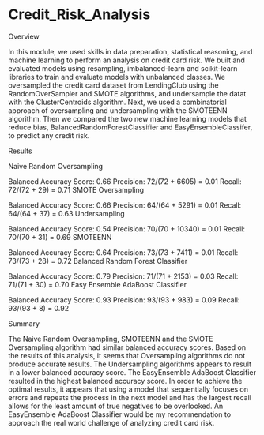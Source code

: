 # Credit_Risk_Analysis


Overview

In this module, we used skills in data preparation, statistical reasoning, and machine learning to perform an analysis on credit card risk. We built and evaluated models using resampling, imbalanced-learn and scikit-learn libraries to train and evaluate models with unbalanced classes.  We oversampled the credit card dataset from LendingClub using the RandomOverSampler and SMOTE algorithms, and undersample the datat with the ClusterCentroids algorithm. Next, we used a combinatorial approach of oversampling and undersampling with the SMOTEENN algorithm. Then we compared the two new machine learning models that reduce bias, BalancedRandomForestClassifier and EasyEnsembleClassifer, to predict any credit risk.


Results

Naive Random Oversampling

Balanced Accuracy Score: 0.66
Precision: 72/(72 + 6605) = 0.01
Recall: 72/(72 + 29) = 0.71
SMOTE Oversampling

Balanced Accuracy Score: 0.66
Precision: 64/(64 + 5291) = 0.01
Recall: 64/(64 + 37) = 0.63
Undersampling

Balanced Accuracy Score: 0.54
Precision: 70/(70 + 10340) = 0.01
Recall: 70/(70 + 31) = 0.69
SMOTEENN

Balanced Accuracy Score: 0.64
Precision: 73/(73 + 7411) = 0.01
Recall: 73/(73 + 28) = 0.72
Balanced Random Forest Classifier

Balanced Accuracy Score: 0.79
Precision: 71/(71 + 2153) = 0.03
Recall: 71/(71 + 30) = 0.70
Easy Ensemble AdaBoost Classifier

Balanced Accuracy Score: 0.93
Precision: 93/(93 + 983) = 0.09
Recall: 93/(93 + 8) = 0.92


Summary

The Naive Random Oversampling, SMOTEENN and the SMOTE Oversampling algorithm had similar balanced accuracy scores.  Based on the results of this analysis, it seems that Oversampling algorithms do not produce accurate results. The Undersampling algorithms appears to result in a lower balanced accuracy score.  The EasyEnsemble AdaBoost Classifier resulted in the highest balanced accuracy score.  In order to achieve the optimal results, it appears that using a model that sequentially focuses on errors and repeats the process in the next model and has the largest recall allows for the least amount of true negatives to be overlooked.  An EasyEnsemble AdaBoost Classifier would be my recommendation to approach the real world challenge of analyzing credit card risk.    
